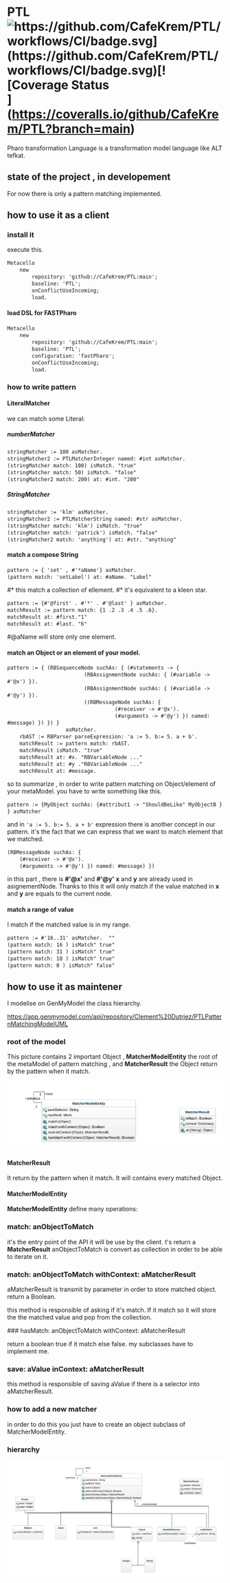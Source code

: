 # PTL  ![https://github.com/CafeKrem/PTL/workflows/CI/badge.svg](https://github.com/CafeKrem/PTL/workflows/CI/badge.svg)[![Coverage Status](https://coveralls.io/repos/github/CafeKrem/PTL/badge.svg?branch=main)](https://coveralls.io/github/CafeKrem/PTL?branch=main)
 Pharo transformation Language is a transformation model language like ALT tefkat.

## state of the project , in developement

For now there is only a pattern matching implemented.

## how to use it as a client 



### install it

execute this.
```smalltalk
Metacello
	new
		repository: 'github://CafeKrem/PTL:main';
		baseline: 'PTL';
		onConflictUseIncoming;
		load.
```

#### load DSL for FASTPharo

```smalltalk
Metacello
	new
		repository: 'github://CafeKrem/PTL:main';
		baseline: 'PTL';
		configuration: 'fastPharo';
		onConflictUseIncoming;
		load.
```

### how to write pattern

#### LiteralMatcher 
we can match some Literal: 

##### numberMatcher  

```smalltalk 
stringMatcher := 100 asMatcher. 
stringMatcher2 := PTLMatcherInteger named: #int asMatcher. 
(stringMatcher match: 100) isMatch. "true"
(stringMatcher match: 50) isMatch. "false"
(stringMatcher2 match: 200) at: #int. "200"
```

##### StringMatcher

```smalltalk 
stringMatcher := 'klm' asMatcher. 
stringMatcher2 := PTLMatcherString named: #str asMatcher. 
(stringMatcher match: 'klm') isMatch. "true"
(stringMatcher match: 'patrick') isMatch. "false"
(stringMatcher2 match: 'anything') at: #str. "anything"
```

#### match a compose String

```smalltalk
pattern := { 'set' , #'*aName'} asMatcher.
(pattern match: 'setLabel') at: #aName. "Label"
```
#* this match a collection of ellement.
#* it's equivalent to a kleen star.

```smalltalk
pattern := {#'@first' . #'*' . #'@last' } asMatcher.
matchResult := pattern match: {1 .2 .3 .4 .5 .6}.
matchResult at: #first."1"
matchResult at: #last. "6"
```
#@aName will store only one element.


#### match an Object or an element of your model. 

```smalltalk
pattern := { (RBSequenceNode suchAs: { (#statements -> { 
			             (RBAssignmentNode suchAs: { (#variable -> #'@x') }).
			             (RBAssignmentNode suchAs: { (#variable -> #'@y') }).
			             ((RBMessageNode suchAs: { 
					               (#receiver -> #'@x').
					               (#arguments -> #'@y') }) named: #message) }) }) }
		           asMatcher.
	rbAST := RBParser parseExpression: 'a := 5. b:= 5. a + b'.
	matchResult := pattern match: rbAST.
	matchResult isMatch. "true"
	matchResult at: #x. "RBVariableNode ..."
	matchResult at: #y ."RBVariableNode ..."
	matchResult at: #message.
```
so to summarize , in order to write pattern matching on Object/element of your metaModel. 
you have to write something like this. 

```smalltalk
pattern := {MyObject suchAs: {#attribut1 -> "ShouldBeLike" MyObjectB } } asMatcher
```

and in `'a := 5. b:= 5. a + b'` expression there is another concept in our pattern. 
it's the fact that we can express that we want to match element that we matched. 

```smalltalk
(RBMessageNode suchAs: { 
	(#receiver -> #'@x').
	(#arguments -> #'@y') }) named: #message) })
```

in this part , there is **#'@x'** and **#'@y'** **x** and **y**  are already used in asignementNode.
Thanks to this it will only match if the value matched in **x** and **y** are equals to the current node. 


#### match a range of value 

I match if the matched value is in my range.

```smalltalk
pattern := #'16..31' asMatcher.  ""
(pattern match: 16 ) isMatch" true"
(pattern match: 31 ) isMatch" true"
(pattern match: 18 ) isMatch" true"
(pattern match: 0 ) isMatch" false"
```


## how to use it as maintener

I modelise on GenMyModel the class hierarchy. 

https://app.genmymodel.com/api/repository/Clement%20Dutriez/PTLPatternMatchingModelUML

### root of the model

This picture contains 2 important Object , **MatcherModelEntity** the root of the metaModel of pattern matching , and **MatcherResult** the Object return by the pattern when it match.

![](picture/rootModel.jpeg)

#### MatcherResult

It return by the pattern when it match. 
It will contains every matched Object.

#### MatcherModelEntity

**MatcherModelEntity** define many operations:

###  match: anObjectToMatch

it's the entry point of the API it will be use by the client.
t's return a **MatcherResult**
anObjectToMatch is convert as collection in order to be able to iterate on it.


### match: anObjectToMatch withContext: aMatcherResult

aMatcherResult is transmit by parameter in order to store matched object.
return a Boolean.

this method is responsible of asking if it's match.
If it match so it will store the the matched value and pop from the collection.

### hasMatch: anObjectToMatch withContext: aMatcherResult

return a boolean true if it match else false.
my subclasses have to implement me.

### save: aValue inContext: aMatcherResult

this method is responsible of saving aValue if there is a selector into aMatcherResult.

### how to add a new matcher

in order to do this you just have to create an object subclass of MatcherModelEntity.

### hierarchy

![](picture/hierarchy.jpeg)
